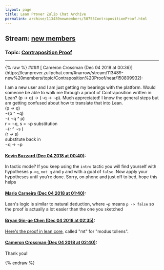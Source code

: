 ```yaml
---
layout: page
title: Lean Prover Zulip Chat Archive 
permalink: archive/113489newmembers/50755ContrapositionProof.html
---
```


## Stream: [new members](https://leanprover-community.github.io/archive/113489newmembers/index.html)
### Topic: [Contraposition Proof](https://leanprover-community.github.io/archive/113489newmembers/50755ContrapositionProof.html)

---

<base href="https://leanprover.zulipchat.com">
{% raw %}
#### [ Cameron Crossman (Dec 04 2018 at 00:36)](https://leanprover.zulipchat.com/#narrow/stream/113489-new%20members/topic/Contraposition%20Proof/near/150809932):
<p>I am a new user and I am just getting my bearings with the platform.  Would someone be able to walk me through a proof of Contraposition written in Lean? (p → q) → (¬q → ¬p). Much appreciated!  I know the general steps but am getting confused about how to translate that into Lean.<br>
(p → q)<br>
¬(p ^ ¬q)<br>
¬( ¬q ^ p)<br>
r = ¬q, s = ¬p substitution<br>
¬(r ^ ¬s )<br>
(r → s)<br>
substitute back in<br>
¬q → ¬p</p>

#### [ Kevin Buzzard (Dec 04 2018 at 00:40)](https://leanprover.zulipchat.com/#narrow/stream/113489-new%20members/topic/Contraposition%20Proof/near/150810178):
<p>In tactic mode? If you keep using the <code>intro</code> tactic you will find yourself with hypotheses <code>p-&gt;q</code>, <code>not q</code> and <code>p</code> and with a goal of <code>false</code>. Now apply your hypotheses until you're done. Sorry, on phone and just off to bed, hope this helps</p>

#### [ Mario Carneiro (Dec 04 2018 at 01:40)](https://leanprover.zulipchat.com/#narrow/stream/113489-new%20members/topic/Contraposition%20Proof/near/150813490):
<p>Lean's logic is similar to natural deduction, where <code>¬p</code> means <code>p -&gt; false</code> so the proof is actually a lot easier than the one you sketched</p>

#### [ Bryan Gin-ge Chen (Dec 04 2018 at 02:35)](https://leanprover.zulipchat.com/#narrow/stream/113489-new%20members/topic/Contraposition%20Proof/near/150816360):
<p><a href="https://github.com/leanprover/lean/blob/ceacfa7445953cbc8860ddabc55407430a9ca5c3/library/init/logic.lean#L34" target="_blank" title="https://github.com/leanprover/lean/blob/ceacfa7445953cbc8860ddabc55407430a9ca5c3/library/init/logic.lean#L34">Here's the proof in lean core</a>, called "mt" for "modus tollens".</p>

#### [ Cameron Crossman (Dec 04 2018 at 02:40)](https://leanprover.zulipchat.com/#narrow/stream/113489-new%20members/topic/Contraposition%20Proof/near/150816560):
<p>Thank you!</p>


{% endraw %}
